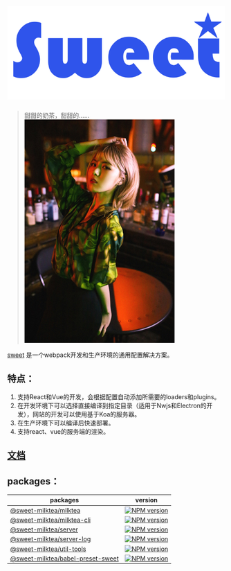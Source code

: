 # [![](statics/logo.svg)](https://github.com/duan602728596/sweet)

[milktea-image]: https://img.shields.io/npm/v/@sweet-milktea/milktea.svg
[milktea-cli-image]: https://img.shields.io/npm/v/@sweet-milktea/milktea-cli.svg
[server-image]: https://img.shields.io/npm/v/@sweet-milktea/server.svg
[server-log-image]: https://img.shields.io/npm/v/@sweet-milktea/server-log.svg
[util-tools-image]: https://img.shields.io/npm/v/@sweet-milktea/util-tools.svg
[babel-preset-sweet]: https://img.shields.io/npm/v/@sweet-milktea/babel-preset-sweet.svg

[milktea-url]: http://npmjs.org/package/@sweet-milktea/milktea
[milktea-cli-url]: http://npmjs.org/package/@sweet-milktea/milktea-cli
[server-url]: http://npmjs.org/package/@sweet-milktea/server
[server-log-url]: http://npmjs.org/package/@sweet-milktea/server-log
[util-tools-url]: http://npmjs.org/package/@sweet-milktea/util-tools
[babel-preset-sweet-url]: http://npmjs.org/package/@sweet-milktea/babel-preset-sweet

> 甜甜的奶茶，甜甜的......   
> ![](statics/tsl.jpg)

[sweet](https://github.com/duan602728596/sweet) 是一个webpack开发和生产环境的通用配置解决方案。

## 特点：

1. 支持React和Vue的开发，会根据配置自动添加所需要的loaders和plugins。  
2. 在开发环境下可以选择直接编译到指定目录（适用于Nwjs和Electron的开发），网站的开发可以使用基于Koa的服务器。
3. 在生产环境下可以编译后快速部署。
4. 支持react、vue的服务端的渲染。

## [文档](https://duan602728596.github.io/sweet/#/Sweet/Introduction)

## packages：

| packages | version |
| --- | --- |
| [@sweet-milktea/milktea](packages/milktea/README.md) | [![NPM version][milktea-image]][milktea-url] |
| [@sweet-milktea/milktea-cli](packages/milktea-cli/README.md) | [![NPM version][milktea-cli-image]][milktea-cli-url] |
| [@sweet-milktea/server](packages/server/README.md) | [![NPM version][server-image]][server-url] |
| [@sweet-milktea/server-log](packages/server-log/README.md) | [![NPM version][server-log-image]][server-log-url] |
| [@sweet-milktea/util-tools](packages/util-tools/README.md) | [![NPM version][util-tools-image]][util-tools-url] |
| [@sweet-milktea/babel-preset-sweet](packages/babel-preset-sweet/README.md) | [![NPM version][babel-preset-sweet]][babel-preset-sweet-url] |

<!--
  修改tag
  git tag -f -a <tagname>
  git push 
  git push -f --tags
-->